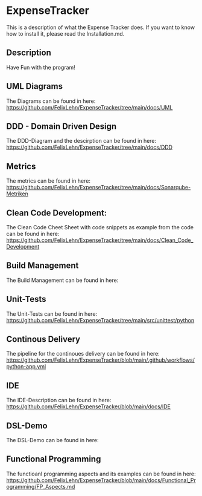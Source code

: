 # ExpenseTracker
This is a description of what the Expense Tracker does. If you want to know how to install it, please read the Installation.md. 

## Description
Have Fun with the program! 

## UML Diagrams
The Diagrams can be found in here: 
https://github.com/FelixLehn/ExpenseTracker/tree/main/docs/UML
## DDD - Domain Driven Design
The DDD-Diagram and the descirption can be found in here: 
https://github.com/FelixLehn/ExpenseTracker/tree/main/docs/DDD

## Metrics
The metrics can be found in here: 
https://github.com/FelixLehn/ExpenseTracker/tree/main/docs/Sonarqube-Metriken

## Clean Code Development:
The Clean Code Cheet Sheet with code snippets as example from the code can be found in here: 
https://github.com/FelixLehn/ExpenseTracker/tree/main/docs/Clean_Code_Development

## Build Management
The Build Management can be found in here:

## Unit-Tests
The Unit-Tests can be found in here: 
https://github.com/FelixLehn/ExpenseTracker/tree/main/src/unittest/python

## Continous Delivery
The pipeline for the continoues delivery can be found in here: 
https://github.com/FelixLehn/ExpenseTracker/blob/main/.github/workflows/python-app.yml

## IDE
The IDE-Description can be found in here:
https://github.com/FelixLehn/ExpenseTracker/blob/main/docs/IDE

## DSL-Demo
The DSL-Demo can be found in here: 

## Functional Programming
The functioanl programming aspects and its examples can be found in here: 
https://github.com/FelixLehn/ExpenseTracker/blob/main/docs/Functional_Programming/FP_Aspects.md

